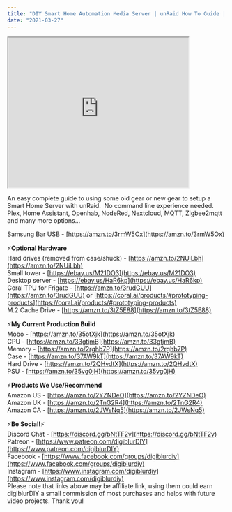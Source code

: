 ```yaml
---
title: "DIY Smart Home Automation Media Server | unRaid How To Guide | Part 1"
date: "2021-03-27"
---
```


<iframe allowfullscreen height="344" src="https://www.youtube.com/embed/y2BTGOz5KHU" width="414" youtube-src-=""></iframe>

  

An easy complete guide to using some old gear or new gear to setup a Smart Home Server with unRaid.  No command line experience needed.  Plex, Home Assistant, Openhab, NodeRed, Nextcloud, MQTT, Zigbee2mqtt and many more options...

  
Samsung Bar USB - [https://amzn.to/3rmW5Ox](https://amzn.to/3rmW5Ox)  
  

⚡**Optional Hardware**  
Hard drives (removed from case/shuck) - [https://amzn.to/2NUiLbh](https://amzn.to/2NUiLbh)  
Small tower - [https://ebay.us/M21DO3](https://ebay.us/M21DO3)  
Desktop server - [https://ebay.us/HaR6kp](https://ebay.us/HaR6kp)  
Coral TPU for Frigate - [https://amzn.to/3rudGUU](https://amzn.to/3rudGUU) or [https://coral.ai/products/#prototyping-products](https://coral.ai/products/#prototyping-products)  
M.2 Cache Drive - [https://amzn.to/3tZ5E88](https://amzn.to/3tZ5E88)  
  

⚡**My Current Production Build**   
Mobo - [https://amzn.to/35otXjk](https://amzn.to/35otXjk)  
CPU - [https://amzn.to/33gtjmB](https://amzn.to/33gtjmB)  
Memory - [https://amzn.to/2rghb7P](https://amzn.to/2rghb7P)  
Case - [https://amzn.to/37AW9kT](https://amzn.to/37AW9kT)  
Hard Drive - [https://amzn.to/2QHvdtX](https://amzn.to/2QHvdtX)  
PSU - [https://amzn.to/35vg0jH](https://amzn.to/35vg0jH)  
  

⚡**Products We Use/Recommend**  
Amazon US - [https://amzn.to/2YZNDeO](https://amzn.to/2YZNDeO)  
Amazon UK - [https://amzn.to/2TnG2R4](https://amzn.to/2TnG2R4)  
Amazon CA - [https://amzn.to/2JWsNq5](https://amzn.to/2JWsNq5)  
  

⚡**Be Social!**⚡  
Discord Chat - [https://discord.gg/bNtTF2v](https://discord.gg/bNtTF2v)  
Patreon - [https://www.patreon.com/digiblurDIY](https://www.patreon.com/digiblurDIY)  
Facebook - [https://www.facebook.com/groups/digiblurdiy](https://www.facebook.com/groups/digiblurdiy)  
Instagram - [https://www.instagram.com/digiblurdiy](https://www.instagram.com/digiblurdiy)  
Please note that links above may be affiliate link, using them could earn digiblurDIY a small commission of most purchases and helps with future video projects. Thank you!
